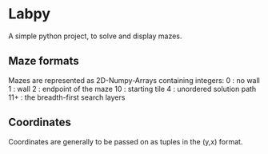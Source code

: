# Labpy

A simple python project, to solve and display mazes.

## Maze formats

Mazes are represented as 2D-Numpy-Arrays containing integers:
0 : no wall
1 : wall
2 : endpoint of the maze
10 : starting tile
4 : unordered solution path
11+ : the breadth-first search layers

## Coordinates

Coordinates are generally to be passed on as tuples in the (y,x) format.

